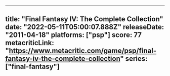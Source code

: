 
---
title: "Final Fantasy IV: The Complete Collection"
date: "2022-05-11T05:00:07.888Z"
releaseDate: "2011-04-18"
platforms: ["psp"]
score: 77
metacriticLink: "https://www.metacritic.com/game/psp/final-fantasy-iv-the-complete-collection"
series: ["final-fantasy"]
---

